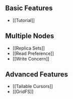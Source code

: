 ## Basic Features
* [[Tutorial]]

## Multiple Nodes
* [[Replica Sets]]
* [[Read Preference]]
* [[Write Concern]]

## Advanced Features
* [[Tailable Cursors]]
* [[GridFS]]